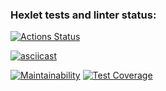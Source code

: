 ### Hexlet tests and linter status:
[![Actions Status](https://github.com/loordbarringtn/frontend-project-46/actions/workflows/hexlet-check.yml/badge.svg)](https://github.com/loordbarringtn/frontend-project-46/actions)

[![asciicast](https://asciinema.org/a/RIMgNH5O15JssDgnzOnR4Rxyy.svg)](https://asciinema.org/a/RIMgNH5O15JssDgnzOnR4Rxyy)

[![Maintainability](https://api.codeclimate.com/v1/badges/057510eb71a1975b24e9/maintainability)](https://codeclimate.com/github/loordbarringtn/frontend-project-46/maintainability)
[![Test Coverage](https://api.codeclimate.com/v1/badges/057510eb71a1975b24e9/test_coverage)](https://codeclimate.com/github/loordbarringtn/frontend-project-46/test_coverage)
